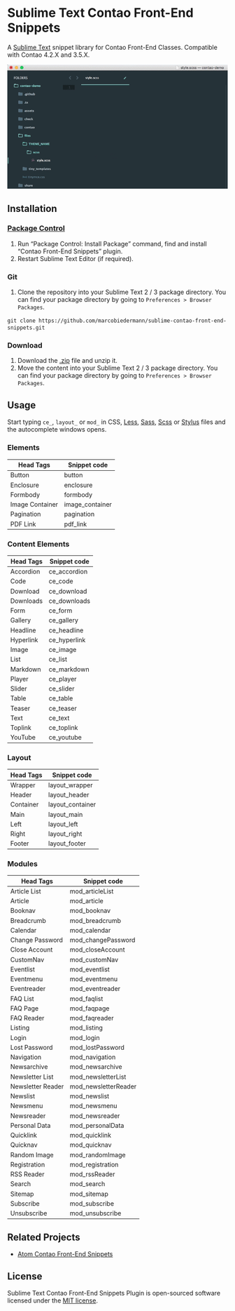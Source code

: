 # Sublime Text Contao Front-End Snippets

A [Sublime Text](https://www.sublimetext.com/) snippet library for Contao Front-End Classes.
Compatible with Contao 4.2.X and 3.5.X.

![Sublime Text Contao Fron-End Snippets Screenshot](media/contao-front-end-snippets.gif)

## Installation

### [Package Control](https://packagecontrol.io/)

1. Run “Package Control: Install Package” command, find and install “Contao Front-End Snippets” plugin.
1. Restart Sublime Text Editor (if required).

### Git

1. Clone the repository into your Sublime Text 2 / 3 package directory. You can find your package directory by going to `Preferences > Browser Packages`.

```
git clone https://github.com/marcobiedermann/sublime-contao-front-end-snippets.git
```

### Download

1. Download the [.zip](https://github.com/marcobiedermann/sublime-contao-front-end-snippets/archive/master.zip) file and unzip it.
1. Move the content into your Sublime Text 2 / 3 package directory. You can find your package directory by going to `Preferences > Browser Packages`.

## Usage

Start typing `ce_`, `layout_` or `mod_` in CSS, [Less](http://lesscss.org/), [Sass](http://sass-lang.com/), [Scss](http://sass-lang.com/) or [Stylus](http://stylus-lang.com/) files and the autocomplete windows opens.

### Elements

| Head Tags | Snippet code |
|---|---|
| Button | button |
| Enclosure | enclosure |
| Formbody | formbody |
| Image Container | image_container |
| Pagination | pagination |
| PDF Link | pdf_link |

### Content Elements

| Head Tags | Snippet code |
|---|---|
| Accordion | ce_accordion |
| Code | ce_code |
| Download | ce_download |
| Downloads | ce_downloads |
| Form | ce_form |
| Gallery | ce_gallery |
| Headline | ce_headline |
| Hyperlink | ce_hyperlink |
| Image | ce_image |
| List | ce_list |
| Markdown | ce_markdown |
| Player | ce_player |
| Slider | ce_slider |
| Table | ce_table |
| Teaser | ce_teaser |
| Text | ce_text |
| Toplink | ce_toplink |
| YouTube | ce_youtube |

### Layout

| Head Tags | Snippet code |
|---|---|
| Wrapper | layout_wrapper |
| Header | layout_header |
| Container | layout_container |
| Main | layout_main |
| Left | layout_left |
| Right | layout_right |
| Footer | layout_footer |

### Modules

| Head Tags | Snippet code |
|---|---|
| Article List | mod_articleList |
| Article | mod_article |
| Booknav | mod_booknav |
| Breadcrumb | mod_breadcrumb |
| Calendar | mod_calendar |
| Change Password | mod_changePassword |
| Close Account | mod_closeAccount |
| CustomNav | mod_customNav |
| Eventlist | mod_eventlist |
| Eventmenu | mod_eventmenu |
| Eventreader | mod_eventreader |
| FAQ List | mod_faqlist |
| FAQ Page | mod_faqpage |
| FAQ Reader | mod_faqreader |
| Listing | mod_listing |
| Login | mod_login |
| Lost Password | mod_lostPassword |
| Navigation | mod_navigation |
| Newsarchive | mod_newsarchive |
| Newsletter List | mod_newsletterList |
| Newsletter Reader | mod_newsletterReader |
| Newslist | mod_newslist |
| Newsmenu | mod_newsmenu |
| Newsreader | mod_newsreader |
| Personal Data | mod_personalData |
| Quicklink | mod_quicklink |
| Quicknav | mod_quicknav |
| Random Image | mod_randomImage |
| Registration | mod_registration |
| RSS Reader | mod_rssReader |
| Search | mod_search |
| Sitemap | mod_sitemap |
| Subscribe | mod_subscribe |
| Unsubscribe | mod_unsubscribe |

## Related Projects
* [Atom Contao Front-End Snippets](https://github.com/marcobiedermann/atom-contao-front-end-snippets)

## License

Sublime Text Contao Front-End Snippets Plugin is open-sourced software licensed under the [MIT license](https://opensource.org/licenses/MIT).
